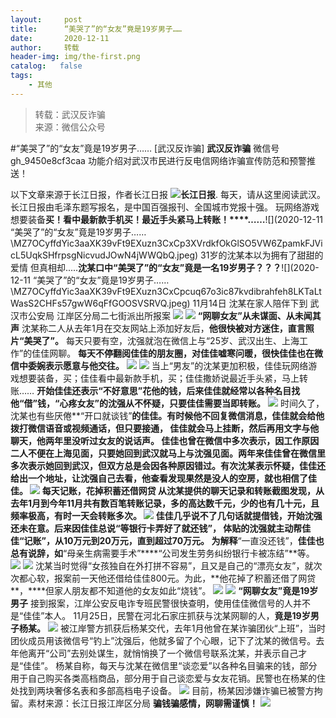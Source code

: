 ```yaml
---
layout:     post
title:      “美哭了”的“女友”竟是19岁男子……
date:       2020-12-11
author:     转载
header-img: img/the-first.png
catalog:   false
tags:
    - 其他
---
```


<blockquote><p>转载：武汉反诈骗<br>
来源：微信公众号</p></blockquote>

#“美哭了”的“女友”竟是19岁男子……
[武汉反诈骗]
**武汉反诈骗**
微信号gh_9450e8cf3caa
功能介绍对武汉市民进行反电信网络诈骗宣传防范和预警推送！

以下文章来源于长江日报，作者长江日报
![](http://wx.qlogo.cn/mmhead/Q3auHgzwzM5S6HDeIM5vs8kKw4Qaz5CmLpDdBqyBuMhibrIHPwfxpmQ/0)**长江日报**.
每天，请从这里阅读武汉。长江日报由毛泽东题写报名，是中国百强报刊、全国城市党报十强。
玩网络游戏想要装备**买！**看中最新款手机**买！**最近手头紧**马上转账！****……**![](2020-12-11
“美哭了”的“女友”竟是19岁男子……\\MZ7OCyffdYic3aaXK39vFt9EXuzn3CxCp3XVrdkfOkGlSO5VW6ZpamkFJVicL5UqkSHfrpsgNicvudJOwN4jWWQbQ.jpeg)
31岁的沈某本以为拥有了甜甜的爱情
但真相却.....**沈某口中“美哭了”的“女友”****竟是一名****19岁男子？？？**![](2020-12-11
“美哭了”的“女友”竟是19岁男子……\\MZ7OCyffdYic3aaXK39vFt9EXuzn3CxCpcuq67o3ic87kvdibrahfeh8LKTaLtWasS2CHFs57gwW6qFfGOOSVSRVQ.jpeg)
11月14日
沈某在家人陪伴下到
武汉市公安局
江岸区分局二七街派出所报案
![]({{site.baseurl}}/postimg/MZ7OCyffdYic3aaXK39vFt9EXuzn3CxCpR0olGde3NY65wQXeibufUtgKUrdJwk5sCn8hCGWhl8vPKOrUVribzA5Q.gif)
![]({{site.baseurl}}/postimg/3Lusx8pzaX8UqiaptlFdPQw6xKrrSV2bWYMfFsxOMoyqzrYCdiaJArjccBAiaiadeSAPctcvV2ZmoKnxw8oFPNdnYQ.png)
**“网聊女友”从未谋面、从未闻其声**
沈某称二人从去年1月在交友网站上添加好友后，**他很快被对方迷住，直言照片“美哭了”。**
每天只要有空，沈强就泡在微信上与“25岁、武汉出生、上海工作”的佳佳网聊。
**每天不停翻阅佳佳的朋友圈，对佳佳嘘寒问暖，很快佳佳也在微信中委婉表示愿意与他交往。**
![]({{site.baseurl}}/postimg/MZ7OCyffdYic3aaXK39vFt9EXuzn3CxCp3EWRSSCSGCIUFcH8sz6wmcicO7wxYMWI2tnN8YbGx2FV7jBlS0U5giaw.jpeg)
![]({{site.baseurl}}/postimg/MZ7OCyffdYic3aaXK39vFt9EXuzn3CxCpxIH3Ap4nw6mbDUuFeb7d4ibnCsNicEkMUALZDYwcWUX8mOaAkqYibFTvg.jpeg)
当上“男友”的沈某更加积极，佳佳玩网络游戏想要装备，买；佳佳看中最新款手机，买；佳佳撒娇说最近手头紧，马上转账……
**开始佳佳还表示“不好意思”花他的钱，后来佳佳就经常以各种名目找他“借”钱，“心疼女友”的沈强从不怀疑，只要佳佳需要当即转账。**
![]({{site.baseurl}}/postimg/MZ7OCyffdYic3aaXK39vFt9EXuzn3CxCpof6JzQAbgdKjpBxsyuZw9amIQA8ybhaTRLswUMp061zcrkOYK7eUnw.jpeg)
时间久了，沈某也有些厌倦**“开口就谈钱”**的佳佳。有时候他不回复微信消息，佳佳就会给他拨打微信语音或视频通话，**但只要接通，**
**佳佳就会马上挂断，**然后再用文字与他聊天，**他两年里没听过女友的说话声。**
佳佳也曾在微信中多次表示，因工作原因二人不便在上海见面，只要她回到武汉就马上与沈强见面。两年来佳佳曾在微信里多次表示她回到武汉，但双方总是会因各种原因错过。有次沈某表示怀疑，佳佳还给出一个地址，让沈强自己去看，他查看发现果然是没人的空房，就也相信了佳佳。
![]({{site.baseurl}}/postimg/3Lusx8pzaX8UqiaptlFdPQw6xKrrSV2bWrzfHBrwVu6rR2UicTwFIMMAtrgaGJdey3AbszbgzJ65E6Miaiaw1BPUJA.png)
**每天记账，花掉积蓄还借网贷**
从沈某提供的聊天记录和转账截图发现，从去年1月到今年11月共有数百笔转账记录，多的高达数千元，少的也有几十元，且频率极高，有时一天会转账多次。
![]({{site.baseurl}}/postimg/MZ7OCyffdYic3aaXK39vFt9EXuzn3CxCpFXeJ6IMm5TdDxWX1YIqY00yWBABnLhTktTcpSdsmFFS68KXdfOibicVg.jpeg)
佳佳几乎说不了几句话就提借钱，开始沈强还未在意。后来因佳佳总说**“等银行卡弄好了就还钱”，**
体贴的沈强就主动帮佳佳“记账”，从10万元到20万元，直到超过70万元。
为解释**“一直没还钱”，**佳佳也总有说辞，如**“母亲生病需要手术”****“公司发生劳务纠纷银行卡被冻结”**等。
![]({{site.baseurl}}/postimg/MZ7OCyffdYic3aaXK39vFt9EXuzn3CxCpZhuaP2rQauj4FotOItg4ZurQrut8gAc1eVibq815XiarC8APkulYuTxQ.jpeg)
![]({{site.baseurl}}/postimg/MZ7OCyffdYic3aaXK39vFt9EXuzn3CxCpNuIChjXuiaLC8ibERXOvHprbgQrHFKyysXIZlleLbH77kx99LvDianXBg.jpeg)
沈某当时觉得“女孩独自在外打拼不容易”，且又是自己的“漂亮女友”，就次次都心软，报案前一天他还借给佳佳800元。为此，**他花掉了积蓄还借了网贷
**，****但家人朋友都不知道他的女友如此“烧钱”。
![]({{site.baseurl}}/postimg/MZ7OCyffdYic3aaXK39vFt9EXuzn3CxCpPibNk5EH3J6eicFUUvGbbm0KdH9p4l6E67icXATpPbPEyr7icVg6ArTAPQ.jpeg)
![]({{site.baseurl}}/postimg/3Lusx8pzaX8UqiaptlFdPQw6xKrrSV2bWTSCd0lukG9NC9icst3aDd3iawtXtD7m9CXicpHSLA89pj6mhjTLJceXug.png)
**“网聊女友”竟是19岁男子**
接到报案，江岸公安反电诈专班民警很快查明，使用佳佳微信号的人并不是“佳佳”本人。
11月25日，民警在河北石家庄抓获与沈某网聊的人，**竟是19岁男子杨某。**
![]({{site.baseurl}}/postimg/MZ7OCyffdYic3aaXK39vFt9EXuzn3CxCpLWttpDFxXbHvBlglQfghicq2g1ogDkFJgVCPeB01qvSOZQ2c2UQLVoA.jpeg)
被江岸警方抓获后杨某交代，去年1月他曾在某诈骗团伙“上班”，当时团伙成员用该微信号“钓上”沈强后，他就多留了个心眼，记下了沈某的微信号。去年他离开“公司”去别处谋生，就悄悄换了一个微信号联系沈某，并表示自己才是“佳佳”。
杨某自称，每天与沈某在微信里“谈恋爱”以各种名目骗来的钱，部分用于自己购买各类高档商品，部分用于自己谈恋爱与女友花销。民警也在杨某的住处找到两块奢侈名表和多部高档电子设备。
![]({{site.baseurl}}/postimg/MZ7OCyffdYic3aaXK39vFt9EXuzn3CxCpyf2s3KnpDnszVoHWFQdbX49m8uJhBXBQyfaFqvKFuFmyWibCGTSIHGQ.jpeg)
目前，杨某因涉嫌诈骗已被警方拘留。素材来源：长江日报江岸区分局
**骗钱骗感情，网聊需谨慎！**
![]({{site.baseurl}}/postimg/8wBAcE4t1v5l6fhlzzibvrXAR2JtFPKNcRaGLpE6HUFJycMnlRX92MAePclIX1PibJSKtEsriaD7e7U4cb6geMS9g.jpeg)
